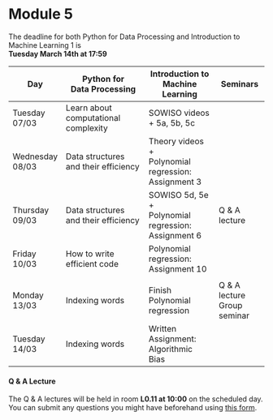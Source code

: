 
# Module 5

The deadline for both Python for Data Processing and Introduction to Machine Learning 1 is<br>**Tuesday March 14th at 17:59**

| Day                | Python for<br>Data Processing        | Introduction to<br>Machine Learning     | Seminars                                    |
|--------------------|--------------------------------------|-----------------------------------------|---------------------------------------------|
| Tuesday<br>07/03   | Learn about computational complexity | SOWISO videos + 5a, 5b, 5c              |                                             |
| Wednesday<br>08/03 | Data structures and their efficiency | Theory videos +<br>Polynomial regression:<br>Assignment 3  |                             |
| Thursday<br>09/03  | Data structures and their efficiency | SOWISO 5d, 5e +<br>Polynomial regression:<br>Assignment 6  | Q & A lecture               |
| Friday<br>10/03    | How to write efficient code          | Polynomial regression:<br>Assignment 10    |                                             |
|                    |                                      |                                            |                                             |
| Monday<br>13/03    | Indexing words                       | Finish Polynomial regression            | Q & A lecture<br>Group seminar              |
| Tuesday<br>14/03   | Indexing words                       | Written Assignment:<br>Algorithmic Bias    |                                             |



#### Q & A Lecture

The Q & A lectures will be held in room **L0.11 at 10:00** on the scheduled day. You can submit any questions you might have beforehand using [this form](https://forms.office.com/Pages/ResponsePage.aspx?id=zcrxoIxhA0S5RXb7PWh05ZTDc7biyulCvpu4U-tarWtUMlZYQUlYMFVMREdWRVVPWTNITlIxQlFUTC4u).

